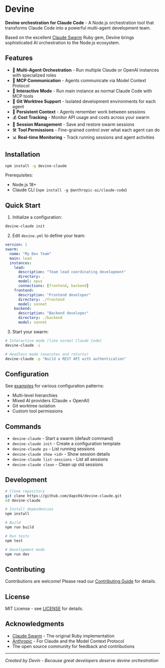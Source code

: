 # Devine

**Devine orchestration for Claude Code** - A Node.js orchestration tool that transforms Claude Code into a powerful multi-agent development team.

Based on the excellent [Claude Swarm](https://github.com/parruda/claude-swarm) Ruby gem, Devine brings sophisticated AI orchestration to the Node.js ecosystem.

## Features

- 🤖 **Multi-Agent Orchestration** - Run multiple Claude or OpenAI instances with specialized roles
- 🔗 **MCP Communication** - Agents communicate via Model Context Protocol
- 🎯 **Interactive Mode** - Run main instance as normal Claude Code with MCP tools
- 🌳 **Git Worktree Support** - Isolated development environments for each agent
- 💾 **Persistent Context** - Agents remember work between sessions
- 💰 **Cost Tracking** - Monitor API usage and costs across your swarm
- 🔄 **Session Management** - Save and restore swarm sessions
- 🛠️ **Tool Permissions** - Fine-grained control over what each agent can do
- 📊 **Real-time Monitoring** - Track running sessions and agent activities

## Installation

```bash
npm install -g devine-claude
```

Prerequisites:
- Node.js 18+ 
- Claude CLI (`npm install -g @anthropic-ai/claude-code`)

## Quick Start

1. Initialize a configuration:
```bash
devine-claude init
```

2. Edit `devine.yml` to define your team:
```yaml
version: 1
swarm:
  name: "My Dev Team"
  main: lead
  instances:
    lead:
      description: "Team lead coordinating development"
      directory: .
      model: opus
      connections: [frontend, backend]
    frontend:
      description: "Frontend developer"
      directory: ./frontend
      model: sonnet
    backend:
      description: "Backend developer"
      directory: ./backend
      model: sonnet
```

3. Start your swarm:
```bash
# Interactive mode (like normal Claude Code)
devine-claude -i

# Headless mode (executes and returns)
devine-claude -p "Build a REST API with authentication"
```

## Configuration

See [examples](./examples) for various configuration patterns:
- Multi-level hierarchies
- Mixed AI providers (Claude + OpenAI)
- Git worktree isolation
- Custom tool permissions

## Commands

- `devine-claude` - Start a swarm (default command)
- `devine-claude init` - Create a configuration template
- `devine-claude ps` - List running sessions
- `devine-claude show <id>` - Show session details
- `devine-claude list-sessions` - List all sessions
- `devine-claude clean` - Clean up old sessions

## Development

```bash
# Clone repository
git clone https://github.com/daps94/devine-claude.git
cd devine-claude

# Install dependencies
npm install

# Build
npm run build

# Run tests
npm test

# Development mode
npm run dev
```

## Contributing

Contributions are welcome! Please read our [Contributing Guide](./CONTRIBUTING.md) for details.

## License

MIT License - see [LICENSE](./LICENSE) for details.

## Acknowledgments

- [Claude Swarm](https://github.com/parruda/claude-swarm) - The original Ruby implementation
- [Anthropic](https://www.anthropic.com/) - For Claude and the Model Context Protocol
- The open source community for feedback and contributions

---

*Created by Devin - Because great developers deserve devine orchestration*